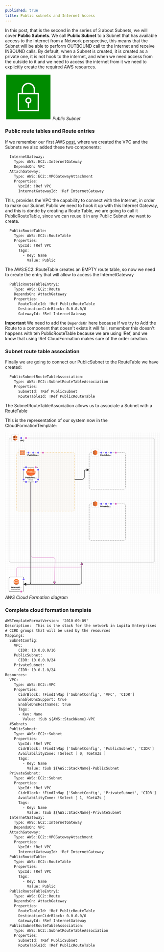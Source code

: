 ```yaml
---
published: true
title: Public subnets and Internet Access
---
```

In this post, that is the second in the series of 3 about Subnets, we will cover **Public Subnets**. We call **Public Subnet** to a Subnet that has available access to the Internet from a Network perspective, this means that the Subnet will be able to perform OUTBOUND call to the Internet and receive INBOUND calls. By default, when a Subnet is created, it is created as a private one, it is not hook to the internet, and when we need access from the outside to it and we need to access the internet from it we need to explicitly create the required AWS resources.

![image](/images/public_subnet_icon.png)
*Public Subnet*

### Public route tables and Route entries

If we remember our first AWS [post](https://diegomarzo.github.io/Basic-network-cloudformation-templating/), where we created the VPC and the Subnets we also  added these two components:
```
  InternetGateway:
    Type: AWS::EC2::InternetGateway
    DependsOn: VPC
  AttachGateway:
    Type: AWS::EC2::VPCGatewayAttachment
    Properties:
      VpcId: !Ref VPC
      InternetGatewayId: !Ref InternetGateway
```

This, provides the VPC the capability to connect with the Internet, in order to make our Subnet Public we need to hook it up with this Internet Gateway, and this is donde by creating a Route Table, we are going to call it PublicRouteTable, since we can reuse it in any Public Subnet we want to create.

```
  PublicRouteTable:
    Type: AWS::EC2::RouteTable
    Properties:
      VpcId: !Ref VPC
      Tags:
        - Key: Name
          Value: Public
```

The AWS:EC2::RouteTable creates an EMPTY route table, so now we need to create the entry that will allow to access the InternetGateway

```
  PublicRouteTableEntry1:
    Type: AWS::EC2::Route
    DependsOn: AttachGateway
    Properties:
      RouteTableId: !Ref PublicRouteTable
      DestinationCidrBlock: 0.0.0.0/0
      GatewayId: !Ref InternetGateway
```

**Important** We need to add the `DependsOn` here because if we try to Add the Route to a component that doesn't exists it will fail, remember this doesn't happens with teh PublicRouteTable because we are using !Ref, and we know that using !Ref CloudFormation makes sure of the order creation.

### Subnet route table association

Finally we are going to connect our PublicSubnet to the RouteTable we have created:

```
  PublicSubnetRouteTableAssociation:
    Type: AWS::EC2::SubnetRouteTableAssociation
    Properties:
      SubnetId: !Ref PublicSubnet
      RouteTableId: !Ref PublicRouteTable
```

The SubnetRouteTableAssociation allows us to associate a Subnet with a RouteTable

This is the representation of our system now in the CloudFormationTemplate:

![diagram](/images/diagram_with_public.png)
*AWS Cloud Formation diagram*


### Complete cloud formation template

```
AWSTemplateFormatVersion: '2010-09-09'
Description:  This is the stack for the network in Lupita Enterprises
# CIRD groups that will be used by the resources    
Mappings:
  SubnetConfig:
    VPC:
      CIDR: 10.0.0.0/16
    PublicSubnet:
      CIDR: 10.0.0.0/24 
    PrivateSubnet:
      CIDR: 10.0.1.0/24
Resources:
  VPC:
    Type: AWS::EC2::VPC
    Properties:
      CidrBlock: !FindInMap ['SubnetConfig', 'VPC', 'CIDR']
      EnableDnsSupport: true
      EnableDnsHostnames: true
      Tags:
      - Key: Name
        Value: !Sub ${AWS::StackName}-VPC
  #Subnets
  PublicSubnet:
    Type: AWS::EC2::Subnet
    Properties:
      VpcId: !Ref VPC
      CidrBlock: !FindInMap ['SubnetConfig', 'PublicSubnet', 'CIDR']
      AvailabilityZone: !Select [ 0, !GetAZs ]
      Tags:
        - Key: Name
          Value: !Sub ${AWS::StackName}-PublicSubnet
  PrivateSubnet:
    Type: AWS::EC2::Subnet
    Properties:
      VpcId: !Ref VPC
      CidrBlock: !FindInMap ['SubnetConfig', 'PrivateSubnet', 'CIDR']
      AvailabilityZone: !Select [ 1, !GetAZs ]
      Tags:
        - Key: Name
          Value: !Sub ${AWS::StackName}-PrivateSubnet
  InternetGateway:
    Type: AWS::EC2::InternetGateway
    DependsOn: VPC
  AttachGateway:
    Type: AWS::EC2::VPCGatewayAttachment
    Properties:
      VpcId: !Ref VPC
      InternetGatewayId: !Ref InternetGateway
  PublicRouteTable:
    Type: AWS::EC2::RouteTable
    Properties:
      VpcId: !Ref VPC
      Tags:
        - Key: Name
          Value: Public
  PublicRouteTableEntry1:
    Type: AWS::EC2::Route
    DependsOn: AttachGateway
    Properties:
      RouteTableId: !Ref PublicRouteTable
      DestinationCidrBlock: 0.0.0.0/0
      GatewayId: !Ref InternetGateway
  PublicSubnetRouteTableAssociation:
    Type: AWS::EC2::SubnetRouteTableAssociation
    Properties:
      SubnetId: !Ref PublicSubnet
      RouteTableId: !Ref PublicRouteTable

```
